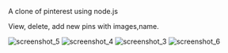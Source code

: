 A clone of pinterest using node.js

View, delete, add new pins with images,name.

![screenshot_5](https://user-images.githubusercontent.com/4441068/48316684-faffe000-e608-11e8-8b69-fa0af4ca6908.png)
![screenshot_4](https://user-images.githubusercontent.com/4441068/48316685-faffe000-e608-11e8-93c1-249728ad0571.png)
![screenshot_3](https://user-images.githubusercontent.com/4441068/48316686-faffe000-e608-11e8-97bc-e7eb73d1d992.png)
![screenshot_6](https://user-images.githubusercontent.com/4441068/48316706-271b6100-e609-11e8-9819-578f830089ef.png)


